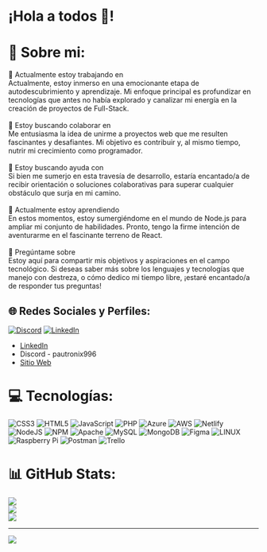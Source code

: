 # ¡Hola a todos 👋!

# 💫 Sobre mi:
🔭 Actualmente estoy trabajando en<br>Actualmente, estoy inmerso en una emocionante etapa de autodescubrimiento y aprendizaje. Mi enfoque principal es profundizar en tecnologías que antes no había explorado y canalizar mi energía en la creación de proyectos de Full-Stack.<br><br>👯 Estoy buscando colaborar en<br>Me entusiasma la idea de unirme a proyectos web que me resulten fascinantes y desafiantes. Mi objetivo es contribuir y, al mismo tiempo, nutrir mi crecimiento como programador.<br><br>🤝 Estoy buscando ayuda con<br>Si bien me sumerjo en esta travesía de desarrollo, estaría encantado/a de recibir orientación o soluciones colaborativas para superar cualquier obstáculo que surja en mi camino.<br><br>🌱 Actualmente estoy aprendiendo<br>En estos momentos, estoy sumergiéndome en el mundo de Node.js para ampliar mi conjunto de habilidades. Pronto, tengo la firme intención de aventurarme en el fascinante terreno de React.<br><br>💬 Pregúntame sobre<br>Estoy aquí para compartir mis objetivos y aspiraciones en el campo tecnológico. Si deseas saber más sobre los lenguajes y tecnologías que manejo con destreza, o cómo dedico mi tiempo libre, ¡estaré encantado/a de responder tus preguntas!


## 🌐 Redes Sociales y Perfiles:
[![Discord](https://img.shields.io/badge/Discord-%237289DA.svg?logo=discord&logoColor=white)](https://discord.gg/pautronix996) [![LinkedIn](https://img.shields.io/badge/LinkedIn-%230077B5.svg?logo=linkedin&logoColor=white)](www.linkedin.com/in/pau-rius-noreiga)

- [LinkedIn](https://www.linkedin.com/in/tu-nombre)
- Discord - pautronix996
- [Sitio Web](https://www.tusitio.com)

# 💻 Tecnologías:
![CSS3](https://img.shields.io/badge/css3-%231572B6.svg?style=flat&logo=css3&logoColor=white) ![HTML5](https://img.shields.io/badge/html5-%23E34F26.svg?style=flat&logo=html5&logoColor=white) ![JavaScript](https://img.shields.io/badge/javascript-%23323330.svg?style=flat&logo=javascript&logoColor=%23F7DF1E) ![PHP](https://img.shields.io/badge/php-%23777BB4.svg?style=flat&logo=php&logoColor=white) ![Azure](https://img.shields.io/badge/azure-%230072C6.svg?style=flat&logo=azure-devops&logoColor=white) ![AWS](https://img.shields.io/badge/AWS-%23FF9900.svg?style=flat&logo=amazon-aws&logoColor=white) ![Netlify](https://img.shields.io/badge/netlify-%23000000.svg?style=flat&logo=netlify&logoColor=#00C7B7) ![NodeJS](https://img.shields.io/badge/node.js-6DA55F?style=flat&logo=node.js&logoColor=white) ![NPM](https://img.shields.io/badge/NPM-%23000000.svg?style=flat&logo=npm&logoColor=white) ![Apache](https://img.shields.io/badge/apache-%23D42029.svg?style=flat&logo=apache&logoColor=white) ![MySQL](https://img.shields.io/badge/mysql-%2300f.svg?style=flat&logo=mysql&logoColor=white) ![MongoDB](https://img.shields.io/badge/MongoDB-%234ea94b.svg?style=flat&logo=mongodb&logoColor=white) 	![Figma](https://img.shields.io/badge/figma-%23F24E1E.svg?style=flat&logo=figma&logoColor=white) ![LINUX](https://img.shields.io/badge/Linux-FCC624?style=flat&logo=linux&logoColor=black) ![Raspberry Pi](https://img.shields.io/badge/-RaspberryPi-C51A4A?style=flat&logo=Raspberry-Pi) ![Postman](https://img.shields.io/badge/Postman-FF6C37?style=flat&logo=postman&logoColor=white) ![Trello](https://img.shields.io/badge/Trello-%23026AA7.svg?style=flat&logo=Trello&logoColor=white)
# 📊 GitHub Stats:
![](https://github-readme-stats.vercel.app/api?username=PauR03&theme=default&hide_border=true&include_all_commits=false&count_private=false)<br/>
![](https://github-readme-streak-stats.herokuapp.com/?user=PauR03&theme=default&hide_border=true)<br/>
![](https://github-readme-stats.vercel.app/api/top-langs/?username=PauR03&theme=default&hide_border=true&include_all_commits=false&count_private=false&layout=compact)

<!-- ### 🔝 Top Contributed Repo
![](https://github-contributor-stats.vercel.app/api?username=PauR03&limit=5&theme=dark&combine_all_yearly_contributions=true) -->


---
[![](https://visitcount.itsvg.in/api?id=PauR03&icon=2&color=11)](https://visitcount.itsvg.in)

<!-- Proudly created with GPRM ( https://gprm.itsvg.in ) -->